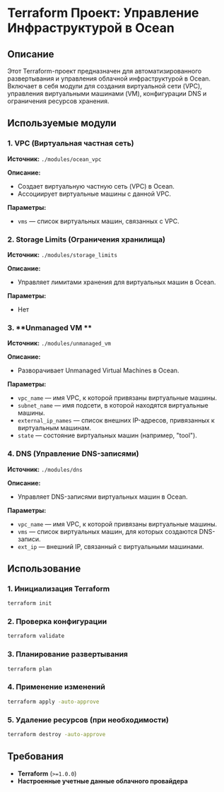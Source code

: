 # Terraform Проект: Управление Инфраструктурой в Ocean

## Описание
Этот Terraform-проект предназначен для автоматизированного развертывания и управления облачной инфраструктурой в Ocean. Включает в себя модули для создания виртуальной сети (VPC), управления виртуальными машинами (VM), конфигурации DNS и ограничения ресурсов хранения.

## Используемые модули

### 1. **VPC (Виртуальная частная сеть)**
**Источник:** `./modules/ocean_vpc`

**Описание:**
- Создает виртуальную частную сеть (VPC) в Ocean.
- Ассоциирует виртуальные машины с данной VPC.

**Параметры:**
- `vms` — список виртуальных машин, связанных с VPC.

### 2. **Storage Limits (Ограничения хранилища)**
**Источник:** `./modules/storage_limits`

**Описание:**
- Управляет лимитами хранения для виртуальных машин в Ocean.

**Параметры:**
- Нет

### 3. **Unmanaged VM **
**Источник:** `./modules/unmanaged_vm`

**Описание:**
- Разворачивает Unmanaged Virtual Machines в Ocean.

**Параметры:**
- `vpc_name` — имя VPC, к которой привязаны виртуальные машины.
- `subnet_name` — имя подсети, в которой находятся виртуальные машины.
- `external_ip_names` — список внешних IP-адресов, привязанных к виртуальным машинам.
- `state` — состояние виртуальных машин (например, "tool").

### 4. **DNS (Управление DNS-записями)**
**Источник:** `./modules/dns`

**Описание:**
- Управляет DNS-записями виртуальных машин в Ocean.

**Параметры:**
- `vpc_name` — имя VPC, к которой привязаны виртуальные машины.
- `vms` — список виртуальных машин, для которых создаются DNS-записи.
- `ext_ip` — внешний IP, связанный с виртуальными машинами.

## Использование
### 1. Инициализация Terraform
```sh
terraform init
```

### 2. Проверка конфигурации
```sh
terraform validate
```

### 3. Планирование развертывания
```sh
terraform plan
```

### 4. Применение изменений
```sh
terraform apply -auto-approve
```

### 5. Удаление ресурсов (при необходимости)
```sh
terraform destroy -auto-approve
```

## Требования
- **Terraform** (`>=1.0.0`)
- **Настроенные учетные данные облачного провайдера**
